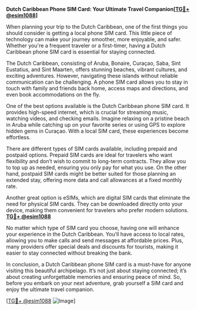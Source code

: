 **Dutch Caribbean Phone SIM Card: Your Ultimate Travel Companion[[TG💪+ @esim1088](https://t.me/s/esim1088)]**

When planning your trip to the Dutch Caribbean, one of the first things you should consider is getting a local phone SIM card. This little piece of technology can make your journey smoother, more enjoyable, and safer. Whether you're a frequent traveler or a first-timer, having a Dutch Caribbean phone SIM card is essential for staying connected.

The Dutch Caribbean, consisting of Aruba, Bonaire, Curaçao, Saba, Sint Eustatius, and Sint Maarten, offers stunning beaches, vibrant cultures, and exciting adventures. However, navigating these islands without reliable communication can be challenging. A phone SIM card allows you to stay in touch with family and friends back home, access maps and directions, and even book accommodations on the fly. 

One of the best options available is the Dutch Caribbean phone SIM card. It provides high-speed internet, which is crucial for streaming music, watching videos, and checking emails. Imagine relaxing on a pristine beach in Aruba while catching up on your favorite series or using GPS to explore hidden gems in Curaçao. With a local SIM card, these experiences become effortless.

There are different types of SIM cards available, including prepaid and postpaid options. Prepaid SIM cards are ideal for travelers who want flexibility and don’t wish to commit to long-term contracts. They allow you to top up as needed, ensuring you only pay for what you use. On the other hand, postpaid SIM cards might be better suited for those planning an extended stay, offering more data and call allowances at a fixed monthly rate.

Another great option is eSIMs, which are digital SIM cards that eliminate the need for physical SIM cards. They can be downloaded directly onto your device, making them convenient for travelers who prefer modern solutions. **[TG💪+ @esim1088](https://t.me/s/esim1088)**

No matter which type of SIM card you choose, having one will enhance your experience in the Dutch Caribbean. You’ll have access to local rates, allowing you to make calls and send messages at affordable prices. Plus, many providers offer special deals and discounts for tourists, making it easier to stay connected without breaking the bank.

In conclusion, a Dutch Caribbean phone SIM card is a must-have for anyone visiting this beautiful archipelago. It’s not just about staying connected; it’s about creating unforgettable memories and ensuring peace of mind. So, before you embark on your next adventure, grab yourself a SIM card and enjoy the ultimate travel companion.

[[TG💪+ @esim1088](https://t.me/s/esim1088) ![Image](https://i.postimg.cc/Y0z9fWf4/image.png)]